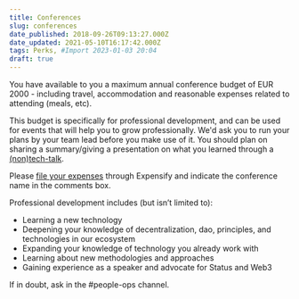 ```yaml
---
title: Conferences
slug: conferences
date_published: 2018-09-26T09:13:27.000Z
date_updated: 2021-05-10T16:17:42.000Z
tags: Perks, #Import 2023-01-03 20:04
draft: true
---
```


You have available to you a maximum annual conference budget of EUR 2000 - including travel, accommodation and reasonable expenses related to attending (meals, etc). 

This budget is specifically for professional development, and can be used for events that will help you to grow professionally. We'd ask you to run your plans by your team lead before you make use of it. You should plan on sharing a summary/giving a presentation on what you learned through a [(non)tech-talk](https://docs.google.com/spreadsheets/d/1_LSP2dYsQL5-ukacl3dW8qSSPUATNKpQWi5529xe-jo/edit#gid=0). 

Please [file your expenses](__GHOST_URL__/filing-expenses/) through Expensify and indicate the conference name in the comments box.

Professional development includes (but isn’t limited to):

- Learning a new technology
- Deepening your knowledge of decentralization, dao, principles, and technologies in our ecosystem
- Expanding your knowledge of technology you already work with
- Learning about new methodologies and approaches
- Gaining experience as a speaker and advocate for Status and Web3

If in doubt, ask in the #people-ops channel.
